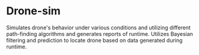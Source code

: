 # Drone-sim
Simulates drone's behavior under various conditions and utilizing different path-finding algorithms and generates reports of runtime. Utilizes Bayesian filtering and prediction to locate drone based on data generated during runtime.
